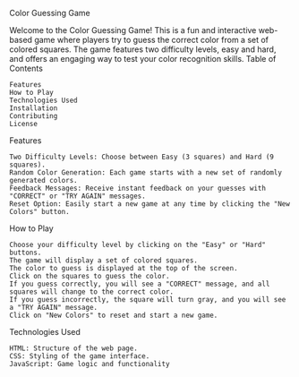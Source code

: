 Color Guessing Game

Welcome to the Color Guessing Game! This is a fun and interactive web-based game where players try to guess the correct color from a set of colored squares. The game features two difficulty levels, easy and hard, and offers an engaging way to test your color recognition skills.
Table of Contents

    Features
    How to Play
    Technologies Used
    Installation
    Contributing
    License

Features

    Two Difficulty Levels: Choose between Easy (3 squares) and Hard (9 squares).
    Random Color Generation: Each game starts with a new set of randomly generated colors.
    Feedback Messages: Receive instant feedback on your guesses with "CORRECT" or "TRY AGAIN" messages.
    Reset Option: Easily start a new game at any time by clicking the "New Colors" button.

How to Play

    Choose your difficulty level by clicking on the "Easy" or "Hard" buttons.
    The game will display a set of colored squares.
    The color to guess is displayed at the top of the screen.
    Click on the squares to guess the color.
    If you guess correctly, you will see a "CORRECT" message, and all squares will change to the correct color.
    If you guess incorrectly, the square will turn gray, and you will see a "TRY AGAIN" message.
    Click on "New Colors" to reset and start a new game.

Technologies Used

    HTML: Structure of the web page.
    CSS: Styling of the game interface.
    JavaScript: Game logic and functionality
